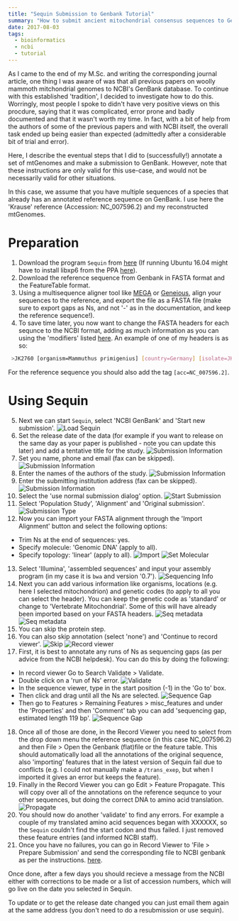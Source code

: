```yaml
---
title: "Sequin Submission to Genbank Tutorial"
summary: "How to submit ancient mitochondrial consensus sequences to Genbank with Sequin"
date: 2017-08-03
tags:
  - bioinformatics
  - ncbi
  - tutorial
---
```


As I came to the end of my M.Sc. and writing the corresponding journal article,
one thing I was aware of was that all previous papers on woolly mammoth
mitchondrial genomes to NCBI's GenBank database. To continue with this
established 'tradition', I decided to investigate how to do this. Worringly, most people I spoke to didn't have very positive views on this
procdure, saying that it was complicated, error prone and badly documented and
that it wasn't worth my time. In fact, with a bit of help from the authors of
some of the previous papers and with NCBI itself, the overall task ended up
being easier than expected (admittedly after a considerable bit of trial and
error).

Here, I describe the eventual steps that I did to (successfully!) annotate a
set of mtGenomes and make a submission to GenBank. However, note that these
instructions are only valid for this use-case, and would not be necessarily
valid for other situations.

In this case, we assume that you have multiple
sequences of a species that already has an annotated reference sequence on
GenBank. I use here the 'Krause' reference (Accession: NC_007596.2) and my
reconstructed mtGenomes.
# Preparation
1. Download the program `Sequin` from [here](https://www.ncbi.nlm.nih.gov/Sequin/) (If running Ubuntu 16.04 might have to install libxp6 from the PPA [here](https://bugs.launchpad.net/ubuntu/+source/libxp/+bug/1517884/comments/11)).
2. Download the reference sequence from Genbank in FASTA format and the FeatureTable format.
3. Using a multisequence aligner tool like [MEGA](http://www.megasoftware.net/) or [Geneious](http://www.geneious.com/), align your sequences to the reference, and export the file as a FASTA file (make sure to export gaps as Ns, and not '-' as in the documentation, and keep the reference sequence!).
4. To save time later, you now want to change the FASTA headers for each sequnce to the NCBI format, adding as much information as you can using the 'modifiers' listed [here](https://www.ncbi.nlm.nih.gov/Sequin/modifiers.html). An example of one of my headers is as so:

```bash
 >JK2760 [organism=Mammuthus primigenius] [country=Germany] [isolate=JK2760] Mammuthus primigenius isolate JK2760 mitochondrion, partial genome
```
For the reference sequence you should also add the tag `[acc=NC_007596.2]`.
# Using Sequin
5. Next we can start `Sequin`, select 'NCBI GenBank' and 'Start new submission'.
 ![Load Sequin](/images/1-load_sequin.png)
6. Set the release date of the data (for example if you want to release on the same day as your paper is published - note you can update this later) and add a tentative title for the study.
 ![Submission Information](/images/2-submission_info_1.png)
7. Set you name, phone and email (fax can be skipped).
 ![Submission Information](/images/3-submission_info_2.png)
8. Enter the names of the authors of the study.
 ![Submission Information](/images/4-submission_info_3.png)
9. Enter the submitting institution address (fax can be skipped).
 ![Submission Information](/images/5-submission_info_4.png)
10. Select the 'use normal submission dialog' option.
 ![Start Submission](/images/6-start_submission_dialog.png)
11. Select 'Population Study', 'Alignment' and 'Original submission'.
 ![Submission Type](/images/7-submission_type.png)
12. Now you can import your FASTA alignment through the 'Import Alignment' button and select the following options:
  * Trim Ns at the end of sequences: yes.
  * Specify molecule: 'Genomic DNA' (apply to all).
  * Specify topology: 'linear' (apply to all).
  ![Import](/images/8-import_alignment.png)
  ![Set Molecular](/images/9-set_molecule_information.png)
13. Select 'Illumina', 'assembled sequences' and input your assembly program (in my case it is `bwa` and version '0.7').
 ![Sequencing Info](/images/10-set_sequencing_information.png)
14. Next you can add various information like organisms, locations (e.g. here I selected mitochondrion) and genetic codes (to apply to all you can select the header). You can keep the genetic code as 'standard' or change to 'Vertebrate Mitochondrial'. Some of this will have already been imported based on your FASTA headers.
 ![Seq metadata](/images/11-add_sequence_metadata_1.png)
 ![Seq metadata](/images/12-add_sequence_metadata_2.png)
15. You can skip the protein step.
16. You can also skip annotation (select 'none') and 'Continue to record viewer'.
 ![Skip](/images/13-skip_protein_annotation.png)
 ![Record viewer](/images/14-record_viewer.png)
17. First, it is best to annotate any runs of Ns as sequencing gaps (as per advice from the NCBI helpdesk). You can do this by doing the following:
  * In record viewer Go to Search Validate > Validate.
  * Double click on a 'run of Ns' error.
  ![Validate](/images/15-validation_window.png)
  * In the sequence viewer, type in the start position (-1) in the 'Go to' box.
  * Then click and drag until all the Ns are selected.
  ![Sequence Gap](/images/16-add_sequence_gap_1.png)
  * Then go to Features > Remaining Features > misc_features and under the 'Properties' and then 'Comment' tab you can add 'sequencing gap, estimated length 119 bp'.
  ![Sequence Gap](/images/17-add_sequence_gap_2.png)
18. Once all of those are done, in the Record Viewer you need to select from the drop down menu the reference sequence (in this case NC_007596.2) and then File > Open the Genbank (flat)file or the feature table. This should automatically load all the annotations of the original sequence, also 'importing' features that in the latest version of Sequin fail due to conflicts (e.g. I could not manually make a `/trans_exep`, but when I imported it gives an error but keeps the feature).
18. Finally in the Record Viewer you can go Edit > Feature Propagate. This will copy over all of the annotations on the reference sequnce to your other sequences, but doing the correct DNA to amino acid translation.
 ![Propagate](/images/18-propagate_features.png)
19. You should now do another 'validate' to find any errors. For example a couple of my translated amino acid sequences began with XXXXXX, so the `Sequin` couldn't find the start codon and thus failed. I just removed these feature entries (and informed NCBI staff).
20. Once you have no failures, you can go in Record Viewer to 'File > Prepare Submission' and send the corresponding file to NCBI genbank as per the instructions. [here](https://www.ncbi.nlm.nih.gov/books/NBK53709/#gbankquickstart.Submission_using_Sequin).

Once done, after a few days you should recieve a message from the NCBI either with
corrections to be made or a list of accession numbers, which will go live on
the date you selected in Sequin.

To update or to get the release date changed you can just email them again at
the same address (you don't need to do a resubmission or use sequin).
